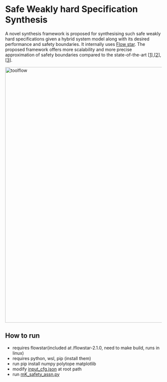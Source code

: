 # Safe Weakly hard Specification Synthesis

A novel synthesis framework is proposed for synthesising such safe weakly hard specifications given a hybrid system model along with its desired performance and safety boundaries. It internally uses [Flow star](https://github.com/chenxin415/flowstar). The proposed framework offers more scalability and more precise approximation of safety boundaries compared to the state-of-the-art [[1](https://dl.acm.org/doi/10.1145/3302504.3311811)],[[2](https://dl.acm.org/doi/10.1007/978-3-030-53288-8_26)],[[3](https://eskang.github.io/assets/papers/rv20b.pdf#page=3.14)].

<img width="1609" height="820" alt="toolflow" src="https://github.com/user-attachments/assets/bfd9a084-00d1-4e8b-b9cf-ec02d1f5797a" />

## How to run
- requires flowstar(included at /flowstar-2.1.0, need to make build, runs in linux) 
- requires python, wsl, pip (install them)
- run pip install numpy polytope matplotlib 
- modify [input_cfg.json](/input_cfg.json) at root path
- run [mK_safety_assn.py](/mK_safety_assn.py)




